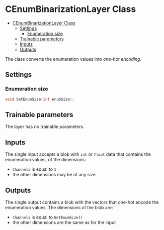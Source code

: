 # CEnumBinarizationLayer Class

<!-- TOC -->

- [CEnumBinarizationLayer Class](#cenumbinarizationlayer-class)
    - [Settings](#settings)
        - [Enumeration size](#enumeration-size)
    - [Trainable parameters](#trainable-parameters)
    - [Inputs](#inputs)
    - [Outputs](#outputs)

<!-- /TOC -->

The class converts the enumeration values into *one-hot encoding*.

## Settings

### Enumeration size

```c++
void SetEnumSize(int enumSize);
```

## Trainable parameters

The layer has no trainable parameters.

## Inputs

The single input accepts a blob with `int` or `float` data that contains the enumeration values, of the dimensions:

- `Channels` is equal to `1`
- the other dimensions may be of any size

## Outputs

The single output contains a blob with the vectors that one-hot encode the enumeration values. The dimensions of the blob are:

- `Channels` is equal to `GetEnumSize()`
- the other dimensions are the same as for the input
